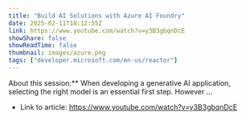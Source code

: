 ```yaml
---
title: "Build AI Solutions with Azure AI Foundry"
date: 2025-02-11T18:12:55Z
link: https://www.youtube.com/watch?v=y3B3gbqnDcE
showShare: false
showReadTime: false
thumbnail: images/azure.png
tags: ["developer.microsoft.com/en-us/reactor"]
---
```

About this session:** When developing a generative AI application, selecting the right model is an essential first step. However ...

- Link to article: https://www.youtube.com/watch?v=y3B3gbqnDcE
